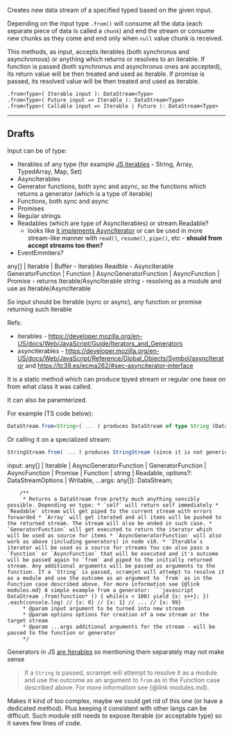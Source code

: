 Creates new data stream of a specified typed based on the given input.

Depending on the input type `.from()` will consume all the data (each separate piece of data is called a `chunk`) and end the stream or consume new chunks as they come and end only when `null` value chunk is received.

This methods, as input, accepts iterables (both synchronus and asynchronous) or anything which returns or resolves to an iterable. If function is passed (both synchronus and asynchronus ones are accepted), its return value will be then treated and used as iterable. If promise is passed, its resolved value will be then treated and used as iterable.

```
.from<Type>( Iterable input ): DataStream<Type>
.from<Type>( Future input => Iterable ): DataStream<Type>
.from<Type>( Callable input => Iterable | Future ): DataStream<Type>
```

---

## Drafts

Input can be of type:
* Iterables of any type (for example [JS iterables](https://developer.mozilla.org/en-US/docs/Web/JavaScript/Reference/Iteration_protocols) - String, Array, TypedArray, Map, Set)
* AsyncIterables
* Generator functions, both sync and async, so the functions which returns a generator (which is a type of iterable)
* Functions, both sync and async
* Promises
* Regular strings
* Readables (which are type of AsyncIterables) or stream.Readable?
    * looks like [it implements AsyncIterator](https://nodejs.org/api/stream.html#stream_readable_symbol_asynciterator) or can be used in more stream-like manner with `read()`, `resume()`, `pipe()`, etc - **should from accept streams too then?**
* EventEmmiters?

any[] | Iterable<any> | Buffer - Iterables
Readble - AsyncIterable
GeneratorFunction | Function | AsyncGeneratorFunction | AsyncFunction | Promise - returns Iterable/AsyncIterable
string - resolving as a module and use as Iterable/AsyncIterable

So input should be Iterable (sync or async), any function or promise returning such iterable

Refs:
* iterables - https://developer.mozilla.org/en-US/docs/Web/JavaScript/Guide/Iterators_and_Generators
* asynciterables - https://developer.mozilla.org/en-US/docs/Web/JavaScript/Reference/Global_Objects/Symbol/asyncIterator and https://tc39.es/ecma262/#sec-asynciterator-interface

It is a static method which can produce tpyed stream or regular one base on from what class it was called.

It can also be paramterized.

For example (TS code below):

```ts
DataStream.from<String>( ... ) produces DataStream of type String (DataStream<String>)
```
Or calling it on a specialized stream:

```ts
StringStream.from( ... ) produces StringStream (since it is not generic type)
```


input: any[] | Iterable<any> | AsyncGeneratorFunction | GeneratorFunction | AsyncFunction | Promise<any> | Function | string | Readable, options?: DataStreamOptions | Writable, ...args: any[]): DataStream;

```
    /**
     * Returns a DataStream from pretty much anything sensibly possible. Depending on type: * `self` will return self immediately * `Readable` stream will get piped to the current stream with errors forwarded * `Array` will get iterated and all items will be pushed to the returned stream. The stream will also be ended in such case. * `GeneratorFunction` will get executed to return the iterator which will be used as source for items * `AsyncGeneratorFunction` will also work as above (including generators) in node v10. * `Iterable`s iterator will be used as a source for streams You can also pass a `Function` or `AsyncFunction` that will be executed and it's outcome will be passed again to `from` and piped to the initially returned stream. Any additional arguments will be passed as arguments to the function. If a `String` is passed, scramjet will attempt to resolve it as a module and use the outcome as an argument to `from` as in the Function case described above. For more information see {@link modules.md} A simple example from a generator: ```javascript DataStream .from(function* () { while(x < 100) yield {x: x++}; }) .each(console.log) // {x: 0} // {x: 1} // ... // {x: 99} ```
     * @param input argument to be turned into new stream
     * @param options options for creation of a new stream or the target stream
     * @param ...args additional arguments for the stream - will be passed to the function or generator
     */
```

Generators in JS [are Iterables](https://developer.mozilla.org/en-US/docs/Web/JavaScript/Reference/Global_Objects/Generator) so mentioning them separately may not make sense

> If a `String` is passed, scramjet will attempt to resolve it as a module and use the outcome as an argument to `from` as in the Function case described above. For more information see {@link modules.md}.

Makes it kind of too complex, maybe we could get rid of this one (or have a dedicated method). Plus keeping it consistent with other langs can be difficult. Such module still needs to expose Iterable (or acceptable type) so it saves few lines of code.
